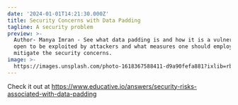 ```yaml
---
date: '2024-01-01T14:21:30.000Z'
title: Security Concerns with Data Padding
tagline: A security problem
preview: >-
  Author- Manya Imran - See what data padding is and how it is a vulnerability
  open to be exploited by attackers and what measures one should employ to
  mitigate the security concerns.
image: >-
  https://images.unsplash.com/photo-1618367588411-d9a90fefa881?ixlib=rb-1.2.1&ixid=MnwxMjA3fDB8MHxwaG90by1wYWdlfHx8fGVufDB8fHx8&auto=format&fit=crop&w=1074&q=80
---
```

Check it out at https://www.educative.io/answers/security-risks-associated-with-data-padding
